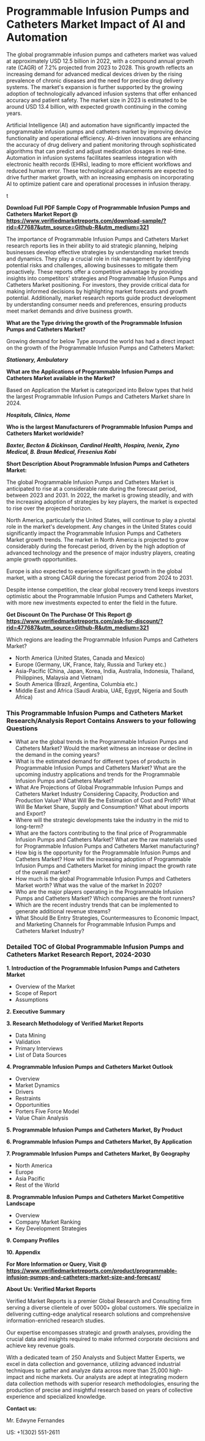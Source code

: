 <meta name="title" content="Global Programmable Infusion Pumps and Catheters Market Impact of AI and Automation"><meta name="description" content="The global programmable infusion pumps and catheters market was valued at approximately USD 12.5 billion in 2022, with a compound annual growth rate (CAGR) of 7.2% pro"><meta name="title" content="Programmable Infusion Pumps and Catheters Market Size, Share, Scope, Trends, Growth, Opportunities, Analysis, Forecast"><h1>Programmable Infusion Pumps and Catheters Market Impact of AI and Automation</h1><p>The global programmable infusion pumps and catheters market was valued at approximately USD 12.5 billion in 2022, with a compound annual growth rate (CAGR) of 7.2% projected from 2023 to 2028. This growth reflects an increasing demand for advanced medical devices driven by the rising prevalence of chronic diseases and the need for precise drug delivery systems. The market's expansion is further supported by the growing adoption of technologically advanced infusion systems that offer enhanced accuracy and patient safety. The market size in 2023 is estimated to be around USD 13.4 billion, with expected growth continuing in the coming years.</p><p>Artificial Intelligence (AI) and automation have significantly impacted the programmable infusion pumps and catheters market by improving device functionality and operational efficiency. AI-driven innovations are enhancing the accuracy of drug delivery and patient monitoring through sophisticated algorithms that can predict and adjust medication dosages in real-time. Automation in infusion systems facilitates seamless integration with electronic health records (EHRs), leading to more efficient workflows and reduced human error. These technological advancements are expected to drive further market growth, with an increasing emphasis on incorporating AI to optimize patient care and operational processes in infusion therapy.</p>t</p><p id="" class=""><strong>Download Full PDF Sample Copy of Programmable Infusion Pumps and Catheters Market Report @ <a href="https://www.verifiedmarketreports.com/download-sample/?rid=477687&utm_source=Github-R&utm_medium=321" target="_blank">https://www.verifiedmarketreports.com/download-sample/?rid=477687&utm_source=Github-R&utm_medium=321</a></strong></p><p>The importance of&nbsp;Programmable Infusion Pumps and Catheters Market research reports lies in their ability to aid strategic planning, helping businesses develop effective strategies by understanding market trends and dynamics. They play a crucial role in risk management by identifying potential risks and challenges, allowing businesses to mitigate them proactively. These reports offer a competitive advantage by providing insights into competitors' strategies and Programmable Infusion Pumps and Catheters Market positioning. For investors, they provide critical data for making informed decisions by highlighting market forecasts and growth potential. Additionally, market research reports guide product development by understanding consumer needs and preferences, ensuring products meet market demands and drive business growth.</p><p><strong>What are the&nbsp;Type driving the growth of the Programmable Infusion Pumps and Catheters Market?</strong></p><p id="" class="">Growing demand for below Type around the world has had a direct impact on the growth of the Programmable Infusion Pumps and Catheters Market:</p><em><strong>Stationary, Ambulatory</strong></em></p><strong>What are the&nbsp;Applications&nbsp;of Programmable Infusion Pumps and Catheters Market available in the Market?</strong></p><p id="" class="">Based on Application the Market is categorized into Below types that held the largest Programmable Infusion Pumps and Catheters Market share In 2024.</p><em><strong>Hospitals, Clinics, Home</strong></em></p><strong>Who is the largest Manufacturers of Programmable Infusion Pumps and Catheters Market worldwide?</strong></p><p><em><strong>Baxter, Becton & Dickinson, Cardinal Health, Hospira, Ivenix, Zyno Medical, B. Braun Medical, Fresenius Kabi</strong></em></p><p id="" class=""><strong>Short Description About Programmable Infusion Pumps and Catheters Market:</strong></p><p>The global Programmable Infusion Pumps and Catheters Market is anticipated to rise at a considerable rate during the forecast period, between 2023 and 2031. In 2022, the market is growing steadily, and with the increasing adoption of strategies by key players, the market is expected to rise over the projected horizon.</p><p>North America, particularly the United States, will continue to play a pivotal role in the market's development. Any changes in the United States could significantly impact the Programmable Infusion Pumps and Catheters Market growth trends. The market in North America is projected to grow considerably during the forecast period, driven by the high adoption of advanced technology and the presence of major industry players, creating ample growth opportunities.</p><p>Europe is also expected to experience significant growth in the global market, with a strong CAGR during the forecast period from 2024 to 2031.</p><p>Despite intense competition, the clear global recovery trend keeps investors optimistic about the Programmable Infusion Pumps and Catheters Market, with more new investments expected to enter the field in the future.</p><p id="" class=""><strong>Get Discount On The Purchase Of This Report @ <a href="https://www.verifiedmarketreports.com/ask-for-discount/?rid=477687&utm_source=Github-R&utm_medium=321" target="_blank">https://www.verifiedmarketreports.com/ask-for-discount/?rid=477687&utm_source=Github-R&utm_medium=321</a></strong></p>Which regions are leading the Programmable Infusion Pumps and Catheters Market?</p><ul><li>North America (United States, Canada and Mexico)</li><li>Europe (Germany, UK, France, Italy, Russia and Turkey etc.)</li><li>Asia-Pacific (China, Japan, Korea, India, Australia, Indonesia, Thailand, Philippines, Malaysia and Vietnam)</li><li>South America (Brazil, Argentina, Columbia etc.)</li><li>Middle East and Africa (Saudi Arabia, UAE, Egypt, Nigeria and South Africa)</li></ul><h3 id="" class="">This Programmable Infusion Pumps and Catheters Market Research/Analysis Report Contains Answers to your following Questions</h3><ul><li>What are the global trends in the Programmable Infusion Pumps and Catheters Market? Would the market witness an increase or decline in the demand in the coming years?</li><li>What is the estimated demand for different types of products in Programmable Infusion Pumps and Catheters Market? What are the upcoming industry applications and trends for the Programmable Infusion Pumps and Catheters Market?</li><li>What Are Projections of Global Programmable Infusion Pumps and Catheters Market Industry Considering Capacity, Production and Production Value? What Will Be the Estimation of Cost and Profit? What Will Be Market Share, Supply and Consumption? What about imports and Export?</li><li>Where will the strategic developments take the industry in the mid to long-term?</li><li>What are the factors contributing to the final price of Programmable Infusion Pumps and Catheters Market? What are the raw materials used for Programmable Infusion Pumps and Catheters Market manufacturing?</li><li>How big is the opportunity for the Programmable Infusion Pumps and Catheters Market? How will the increasing adoption of Programmable Infusion Pumps and Catheters Market for mining impact the growth rate of the overall market?</li><li>How much is the global Programmable Infusion Pumps and Catheters Market worth? What was the value of the market In 2020?</li><li>Who are the major players operating in the Programmable Infusion Pumps and Catheters Market? Which companies are the front runners?</li><li>Which are the recent industry trends that can be implemented to generate additional revenue streams?</li><li>What Should Be Entry Strategies, Countermeasures to Economic Impact, and Marketing Channels for Programmable Infusion Pumps and Catheters Market Industry?</li></ul><h3 id="" class="">Detailed TOC of Global Programmable Infusion Pumps and Catheters Market Research Report, 2024-2030</h3><p id="" class=""><strong>1. Introduction of the Programmable Infusion Pumps and Catheters Market</strong></p><ul><li>Overview of the Market</li><li>Scope of Report</li><li>Assumptions</li></ul><p id="" class=""><strong>2. Executive Summary</strong></p><p id="" class=""><strong>3. Research Methodology of Verified Market Reports</strong></p><ul><li>Data Mining</li><li>Validation</li><li>Primary Interviews</li><li>List of Data Sources</li></ul><p id="" class=""><strong>4. Programmable Infusion Pumps and Catheters Market Outlook</strong></p><ul><li>Overview</li><li>Market Dynamics</li><li>Drivers</li><li>Restraints</li><li>Opportunities</li><li>Porters Five Force Model</li><li>Value Chain Analysis</li></ul><p id="" class=""><strong>5. Programmable Infusion Pumps and Catheters Market, By Product</strong></p><p id="" class=""><strong>6. Programmable Infusion Pumps and Catheters Market, By Application</strong></p><p id="" class=""><strong>7. Programmable Infusion Pumps and Catheters Market, By Geography</strong></p><ul><li>North America</li><li>Europe</li><li>Asia Pacific</li><li>Rest of the World</li></ul><p id="" class=""><strong>8. Programmable Infusion Pumps and Catheters Market Competitive Landscape</strong></p><ul><li>Overview</li><li>Company Market Ranking</li><li>Key Development Strategies</li></ul><p id="" class=""><strong>9. Company Profiles</strong></p><p id="" class=""><strong>10. Appendix</strong></p><p id="" class=""><strong>For More Information or Query, Visit @ <a href="https://www.verifiedmarketreports.com/product/programmable-infusion-pumps-and-catheters-market-size-and-forecast/" target="_blank">https://www.verifiedmarketreports.com/product/programmable-infusion-pumps-and-catheters-market-size-and-forecast/</a></strong></p><p id="" class=""><strong>About Us: Verified Market Reports</strong></p><p id="" class="">Verified Market Reports is a premier Global Research and Consulting firm serving a diverse clientele of over 5000+ global customers. We specialize in delivering cutting-edge analytical research solutions and comprehensive information-enriched research studies.</p><p id="" class="">Our expertise encompasses strategic and growth analyses, providing the crucial data and insights required to make informed corporate decisions and achieve key revenue goals.</p><p id="" class="">With a dedicated team of 250 Analysts and Subject Matter Experts, we excel in data collection and governance, utilizing advanced industrial techniques to gather and analyze data across more than 25,000 high-impact and niche markets. Our analysts are adept at integrating modern data collection methods with superior research methodologies, ensuring the production of precise and insightful research based on years of collective experience and specialized knowledge.</p><p id="" class=""><strong>Contact us:</strong></p><p id="" class="">Mr. Edwyne Fernandes</p><p id="" class="">US: +1(302) 551-2611</p>